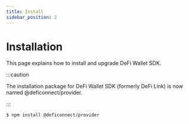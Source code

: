 ```yaml
---
title: Install
sidebar_position: 2
---
```


# Installation

This page explains how to install and upgrade DeFi Wallet SDK.


:::caution

The installation package for DeFi Wallet SDK (formerly DeFi Link) is now named @deficonnect/provider.

:::



```bash npm2yarn
$ npm install @deficonnect/provider
```